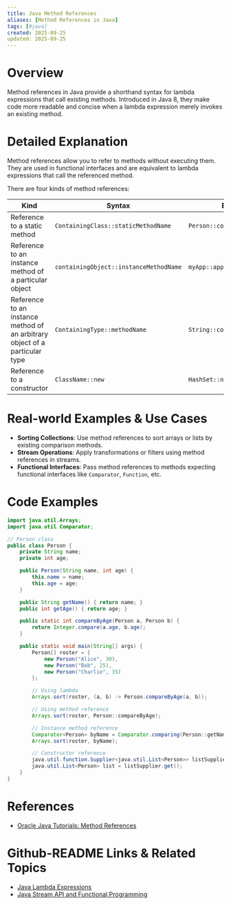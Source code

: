 ```yaml
---
title: Java Method References
aliases: [Method References in Java]
tags: [#java]
created: 2025-09-25
updated: 2025-09-25
---
```


# Overview

Method references in Java provide a shorthand syntax for lambda expressions that call existing methods. Introduced in Java 8, they make code more readable and concise when a lambda expression merely invokes an existing method.

# Detailed Explanation

Method references allow you to refer to methods without executing them. They are used in functional interfaces and are equivalent to lambda expressions that call the referenced method.

There are four kinds of method references:

| Kind | Syntax | Example |
|------|--------|---------|
| Reference to a static method | `ContainingClass::staticMethodName` | `Person::compareByAge` |
| Reference to an instance method of a particular object | `containingObject::instanceMethodName` | `myApp::appendStrings` |
| Reference to an instance method of an arbitrary object of a particular type | `ContainingType::methodName` | `String::compareToIgnoreCase` |
| Reference to a constructor | `ClassName::new` | `HashSet::new` |

# Real-world Examples & Use Cases

- **Sorting Collections**: Use method references to sort arrays or lists by existing comparison methods.
- **Stream Operations**: Apply transformations or filters using method references in streams.
- **Functional Interfaces**: Pass method references to methods expecting functional interfaces like `Comparator`, `Function`, etc.

# Code Examples

```java
import java.util.Arrays;
import java.util.Comparator;

// Person class
public class Person {
    private String name;
    private int age;

    public Person(String name, int age) {
        this.name = name;
        this.age = age;
    }

    public String getName() { return name; }
    public int getAge() { return age; }

    public static int compareByAge(Person a, Person b) {
        return Integer.compare(a.age, b.age);
    }

    public static void main(String[] args) {
        Person[] roster = {
            new Person("Alice", 30),
            new Person("Bob", 25),
            new Person("Charlie", 35)
        };

        // Using lambda
        Arrays.sort(roster, (a, b) -> Person.compareByAge(a, b));

        // Using method reference
        Arrays.sort(roster, Person::compareByAge);

        // Instance method reference
        Comparator<Person> byName = Comparator.comparing(Person::getName);
        Arrays.sort(roster, byName);

        // Constructor reference
        java.util.function.Supplier<java.util.List<Person>> listSupplier = java.util.ArrayList::new;
        java.util.List<Person> list = listSupplier.get();
    }
}
```

# References

- [Oracle Java Tutorials: Method References](https://docs.oracle.com/javase/tutorial/java/javaOO/methodreferences.html)

# Github-README Links & Related Topics

- [Java Lambda Expressions](java-lambda-expressions/README.md)
- [Java Stream API and Functional Programming](java-stream-api-and-functional-programming/README.md)